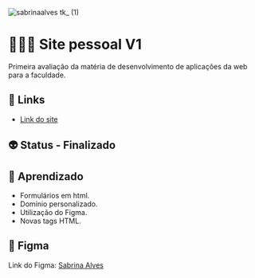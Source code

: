 ![sabrinaalves tk_ (1)](https://user-images.githubusercontent.com/88604193/167313904-a087609c-2a7e-455f-8b47-f619ff201b2d.png)
<h1>👩🏽‍💻 Site pessoal V1</h1>
<p>Primeira avaliação da matéria de desenvolvimento de aplicações da web para a faculdade.</p>
<h2>🎯 Links</h2>
<ul>
    <li>
        <a href="https://sabrinaalvesbrito.com.br" target="_blank" target="_blank">Link do site</a>
    </li>
</ul>
<h2>👽 Status - Finalizado</h2>
<h2>🧐 Aprendizado</h2>
<ul>
  <li>Formulários em html.</li>
  <li>Domínio personalizado.</li>
  <li>Utilização do Figma.</li>
  <li>Novas tags HTML.</li>
</ul>
<h2>🎨 Figma</h2>
<p>Link do Figma: <a href="https://www.figma.com/file/dguqn4A7qnMWjwV26nw3jI/Untitled?node-id=0%3A1">Sabrina Alves</a></p>